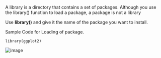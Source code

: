 A library is a directory that contains a set of packages. Although you use the library() function to load a package, a package is not a library

Use **library()** and give it the name of the package you want to install.

Sample Code for Loading of package.

```
library(ggplot2)
```

![image](https://user-images.githubusercontent.com/84629235/191541020-73234095-a1bc-4ccf-99c3-b28db3b6bc52.png)

